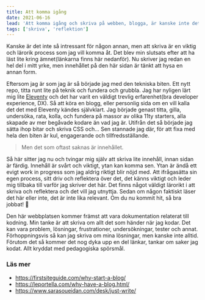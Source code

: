 ```yaml
---
title: Att komma igång
date: 2021-06-16
lead: 'Att komma igång och skriva på webben, blogga, är kanske inte det lättaste. Jag har funderat en del på ett varför. Varför ska jag skriva och varför skulle det vara intressant för någon annan.'
tags: ['skriva', 'reflektion']
---
```


Kanske är det inte så intressant för någon annan, men att skriva är en viktig och lärorik process som jag vill komma åt. Det blev min slutsats efter att ha läst lite kring ämnet(länkarna finns här nedanför). Nu skriver jag redan en hel del i mitt yrke, men innehållet på den här sidan är tänkt att hysa en annan form.

Eftersom jag är som jag är så började jag med den tekniska biten. Ett nytt repo, titta runt lite på teknik och fundera och grubbla.
Jag har nyligen lärt mig lite [Eleventy](https://11ty.dev) och det har varit en väldigt trevlig erfarenhet(bra developer experience, DX). Så att köra en blogg, eller personlig sida om en vill kalla det det med Eleventy kändes självklart. Jag började genast titta, gilla, undersöka, rata, kolla, och fundera på massor av olika 11ty starters, alla skapade av mer begåvade kodare än vad jag är. Utifrån det så började jag sätta ihop bitar och skriva CSS och... Sen stannade jag där, för att fixa med hela den biten är kul, engagerande och tillfredsställande.

> Men det som oftast saknas är innehållet.

Så här sitter jag nu och tvingar mig själv att skriva lite innehåll, innan sidan är färdig. Innehåll är svårt och viktigt, ytan kan komma sen. Ytan är ändå ett evigt work in progress som jag aldrig riktigt blir nöjd med. Att ifrågasätta sin egen process, sitt driv och reflektera över det, det känns viktigt och leder mig tillbaka till varför jag skriver det här.
Det finns något väldigt lärorikt i att skriva och reflektera och det vill jag utnyttja. Sedan om någon faktiskt läser det här eller inte, det är inte lika relevant. Om du nu kommit hit, så bra jobbat! 🙂

Den här webbplatsen kommer främst att vara dokumentation relaterat till kodning. Min tanke är att skriva om allt det som händer när jag kodar. Det kan vara problem, lösningar, frustrationer, undersökningar, tester och annat. Förhoppningsvis så kan jag skriva om mina lösningar, men kanske inte alltid.
Förutom det så kommer det nog dyka upp en del länkar, tankar om saker jag kodat. Allt kryddat med pedagogiska spörsmål.

### Läs mer

* https://firstsiteguide.com/why-start-a-blog/
* https://leportella.com/why-have-a-blog.html/
* https://www.sarasoueidan.com/desk/just-write/